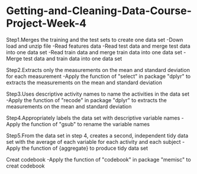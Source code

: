 # Getting-and-Cleaning-Data-Course-Project-Week-4


Step1.Merges the training and the test sets to create one data set
-Down load and unzip file 
-Read features data
-Read test data and merge test data into one data set
-Read train data and merge train data into one data set
-Merge test data and train data into one data set


Step2.Extracts only the measurements on the mean and standard deviation for each measurement
-Apply the function of "select" in package "dplyr" to extracts the measurements on the mean and standard deviation

Step3.Uses descriptive activity names to name the activities in the data set
-Apply the function of "recode" in package "dplyr" to extracts the measurements on the mean and standard deviation


Step4.Appropriately labels the data set with descriptive variable names
-Apply the function of "gsub" to rename the variable names


Step5.From the data set in step 4, creates a second, independent tidy data set with the average of each variable for each activity and each subject
-Apply the function of {aggregate} to produce tidy data set


Creat codebook
-Apply the function of "codebook" in package "memisc" to creat codebook
